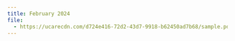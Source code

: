 ```yaml
---
title: February 2024
file:
  - https://ucarecdn.com/d724e416-72d2-43d7-9918-b62450ad7b68/sample.pdf
---
```

